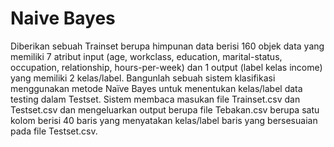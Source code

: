 # Naive Bayes

Diberikan sebuah Trainset berupa himpunan data berisi 160 objek data yang memiliki 7 atribut input (age, workclass, education, marital-status, occupation, relationship, hours-per-week) dan 1 output (label kelas income) yang memiliki 2 kelas/label. Bangunlah sebuah sistem klasifikasi menggunakan metode Naïve Bayes untuk menentukan kelas/label data testing dalam Testset. Sistem membaca masukan file Trainset.csv dan Testset.csv dan mengeluarkan output berupa file Tebakan.csv berupa satu kolom berisi 40 baris yang menyatakan kelas/label baris yang bersesuaian pada file Testset.csv.
